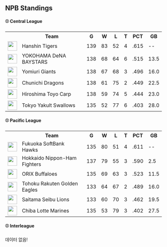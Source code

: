 ## NPB Standings

#### ⚾ Central League

<table>
<tr><th></th><th>Team</th><th>G</th><th>W</th><th>L</th><th>T</th><th>PCT</th><th>GB</th></tr>
<tr>
    <td><img src='https://npb.jp/bis/images/pet2025_t_1.gif' width='30'></td>
    <td>Hanshin
Tigers</td>
    <td>139</td>
    <td>83</td>
    <td>52</td>
    <td>4</td>
    <td>.615</td>
    <td>--</td>
</tr>
<tr>
    <td><img src='https://npb.jp/bis/images/pet2025_db_1.gif' width='30'></td>
    <td>YOKOHAMA DeNA
BAYSTARS</td>
    <td>138</td>
    <td>68</td>
    <td>64</td>
    <td>6</td>
    <td>.515</td>
    <td>13.5</td>
</tr>
<tr>
    <td><img src='https://npb.jp/bis/images/pet2025_g_1.gif' width='30'></td>
    <td>Yomiuri
Giants</td>
    <td>138</td>
    <td>67</td>
    <td>68</td>
    <td>3</td>
    <td>.496</td>
    <td>16.0</td>
</tr>
<tr>
    <td><img src='https://npb.jp/bis/images/pet2025_d_1.gif' width='30'></td>
    <td>Chunichi
Dragons</td>
    <td>138</td>
    <td>61</td>
    <td>75</td>
    <td>2</td>
    <td>.449</td>
    <td>22.5</td>
</tr>
<tr>
    <td><img src='https://npb.jp/bis/images/pet2025_c_1.gif' width='30'></td>
    <td>Hiroshima Toyo
Carp</td>
    <td>138</td>
    <td>59</td>
    <td>74</td>
    <td>5</td>
    <td>.444</td>
    <td>23.0</td>
</tr>
<tr>
    <td><img src='https://npb.jp/bis/images/pet2025_s_1.gif' width='30'></td>
    <td>Tokyo Yakult
Swallows</td>
    <td>135</td>
    <td>52</td>
    <td>77</td>
    <td>6</td>
    <td>.403</td>
    <td>28.0</td>
</tr>
</table>

#### ⚾ Pacific League

<table>
<tr><th></th><th>Team</th><th>G</th><th>W</th><th>L</th><th>T</th><th>PCT</th><th>GB</th></tr>
<tr>
    <td><img src='https://npb.jp/bis/images/pet2025_h_1.gif' width='30'></td>
    <td>Fukuoka SoftBank
Hawks</td>
    <td>135</td>
    <td>80</td>
    <td>51</td>
    <td>4</td>
    <td>.611</td>
    <td>--</td>
</tr>
<tr>
    <td><img src='' width='30'></td>
    <td>Hokkaido Nippon-Ham
Fighters</td>
    <td>137</td>
    <td>79</td>
    <td>55</td>
    <td>3</td>
    <td>.590</td>
    <td>2.5</td>
</tr>
<tr>
    <td><img src='' width='30'></td>
    <td>ORIX
Buffaloes</td>
    <td>135</td>
    <td>69</td>
    <td>63</td>
    <td>3</td>
    <td>.523</td>
    <td>11.5</td>
</tr>
<tr>
    <td><img src='https://npb.jp/bis/images/pet2025_e_1.gif' width='30'></td>
    <td>Tohoku Rakuten
Golden Eagles</td>
    <td>133</td>
    <td>64</td>
    <td>67</td>
    <td>2</td>
    <td>.489</td>
    <td>16.0</td>
</tr>
<tr>
    <td><img src='https://npb.jp/bis/images/pet2025_l_1.gif' width='30'></td>
    <td>Saitama Seibu
Lions</td>
    <td>133</td>
    <td>60</td>
    <td>70</td>
    <td>3</td>
    <td>.462</td>
    <td>19.5</td>
</tr>
<tr>
    <td><img src='https://npb.jp/bis/images/pet2025_m_1.gif' width='30'></td>
    <td>Chiba Lotte
Marines</td>
    <td>135</td>
    <td>53</td>
    <td>79</td>
    <td>3</td>
    <td>.402</td>
    <td>27.5</td>
</tr>
</table>

#### ⚾ Interleague

데이터 없음!

